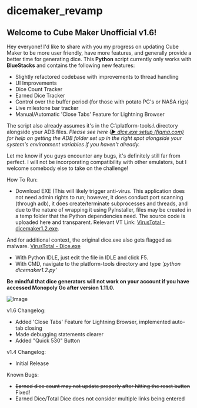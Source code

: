 # dicemaker_revamp

## Welcome to Cube Maker Unofficial v1.6!

Hey everyone! I'd like to share with you my progress on updating Cube Maker to be more user friendly, have more features, and generally provide a better time for generating dice. This **Python** script currently only works with **BlueStacks** and contains the following new features:
- Slightly refactored codebase with improvements to thread handling
- UI Improvements
- Dice Count Tracker
- Earned Dice Tracker
- Control over the buffer period (for those with potato PC's or NASA rigs)
- Live milestone bar tracker
- Manual/Automatic 'Close Tabs' Feature for Lightning Browser 

The script also already assumes it's in the C:\platform-tools:\ directory alongside your ADB files. 
*Please see here ([▶ dice.exe setup (figma.com)](https://www.figma.com/proto/2d3icPqyv5V8ow4EWgOmvl/Untitled?type=design&node-id=124-84&t=oXRlJ0X4ydqPNtpJ-0&scaling=min-zoom&page-id=0%3A1) for help on getting the ADB folder set up in the right spot alongside your system's environment variables if you haven't already.* 

Let me know if you guys encounter any bugs, it's definitely still far from perfect. I will not be incorporating compatibility with other emulators, but I welcome somebody else to take on the challenge!

How To Run:
- Download EXE (This will likely trigger anti-virus. This application does not need admin rights to run; however, it does conduct port scanning (through adb), it does create/terminate subprocesses and threads, and due to the nature of wrapping it using PyInstaller, files may be created in a temp folder that the Python dependencies need. The source code is uploaded here and transparent. 
Relevant VT Link: [VirusTotal - dicemaker1.2.exe](https://www.virustotal.com/gui/file/9ac17825685a508a7bc4f9da343c4895e8be5e865fe69a61e693c7b2a0f38b1c/detection). 

And for additional context, the original dice.exe also gets flagged as malware. [VirusTotal - Dice.exe](https://www.virustotal.com/gui/file/e3cb7800f4fc723cff0a1136be7d352b71882d48a7fb741d06141a317cbfbe8b/behavior)
- With Python IDLE, just edit the file in IDLE and click F5.
- With CMD, navigate to the platform-tools directory and type *'python dicemaker1.2.py'*

**Be mindful that dice generators will not work on your account if you have accessed Monopoly Go after version 1.11.0.**

![Image](https://i.imgur.com/nKdjqhQ.png)

v1.6 Changelog:
- Added 'Close Tabs' Feature for Lightning Browser, implemented auto-tab closing
- Made debugging statements clearer
- Added "Quick 530" Button 

v1.4 Changelog:
- Initial Release

Known Bugs:
- ~~Earned dice count may not update properly after hitting the reset button~~ Fixed!
- Earned Dice/Total Dice does not consider multiple links being entered
